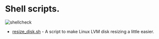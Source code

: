 # Shell scripts.

![shellcheck](https://github.com/robertdebock/shell-scripts/actions/workflows/shellcheck/badge.svg)

- [resize_disk.sh](https://raw.githubusercontent.com/robertdebock/shell-scripts/main/resize_disk.sh) - A script to make Linux LVM disk resizing a little easier.

